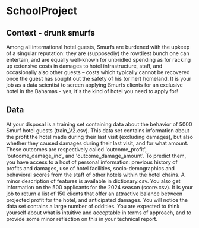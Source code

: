 # SchoolProject

## Context - drunk smurfs
Among all international hotel guests, Smurfs are burdened with the upkeep of a singular reputation: 
they are (supposedly) the rowdiest bunch one can entertain, and are equally well-known for 
unbridled spending as for racking up extensive costs in damages to hotel infrastructure, staff, and 
occasionally also other guests – costs which typically cannot be recovered once the guest has sought 
out the safety of his (or her) homeland.
It is your job as a data scientist to screen applying Smurfs clients for an exclusive hotel in the 
Bahamas - yes, it's the kind of hotel you need to apply for!

## Data
At your disposal is a training set containing data about the behavior of 5000 Smurf hotel guests 
(train_V2.csv). This data set contains information about the profit the hotel made during their last 
visit (excluding damages), but also whether they caused damages during their last visit, and for what 
amount. These outcomes are respectively called 'outcome_profit', 'outcome_damage_inc', and 
'outcome_damage_amount'. To predict them, you have access to a host of personal information: 
previous history of profits and damages, use of hotel facilities, socio-demographics and behavioral 
scores from the staff of other hotels within the hotel chains. A minor description of features is 
available in dictionary.csv.
You also get information on the 500 applicants for the 2024 season (score.csv). 
It is your job to return a list of 150 clients that offer an attractive balance between projected profit for the hotel, and 
anticipated damages.
You will notice the data set contains a large number of oddities. You are expected to think yourself 
about what is intuitive and acceptable in terms of approach, and to provide some minor reflection 
on this in your technical report. 

